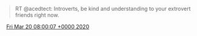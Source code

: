 > RT @acedtect: Introverts, be kind and understanding to your extrovert friends right now\.

<img src="../../media/tweet.ico" width="12" /> [Fri Mar 20 08:00:07 +0000 2020](https://twitter.com/DromerDenker/status/1240910978784595969)